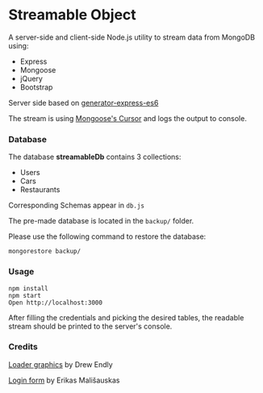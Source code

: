 # Streamable Object

A server-side and client-side Node.js utility to stream data from MongoDB using:
* Express
* Mongoose
* jQuery
* Bootstrap

Server side based on [generator-express-es6](https://www.npmjs.com/package/generator-express-es6)

The stream is using [Mongoose's Cursor](http://mongoosejs.com/docs/api.html#query_Query-cursor) and logs the output to console.

### Database
The database **streamableDb** contains 3 collections:
* Users
* Cars
* Restaurants

Corresponding Schemas appear in `db.js`

The pre-made database is located in the `backup/` folder.

Please use the following command to restore the database:

```
mongorestore backup/
```

### Usage

```
npm install
npm start
Open http://localhost:3000
```

After filling the credentials and picking the desired tables, the readable stream should be printed to the server's console.

### Credits
[Loader graphics](https://dribbble.com/shots/3156979-Double-Helix-Loader-pure-scss) by Drew Endly

[Login form](https://dribbble.com/shots/1986741-Login-form-HTML-freebie) by Erikas Mališauskas